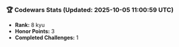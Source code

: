 ### 🏆 Codewars Stats (Updated: 2025-10-05 11:00:59 UTC)

- **Rank:** 8 kyu
- **Honor Points:** 3
- **Completed Challenges:** 1
